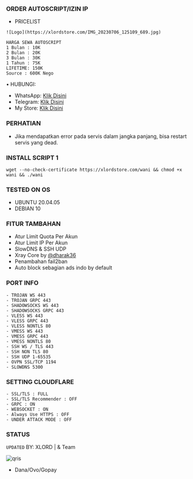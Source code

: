 ### ORDER AUTOSCRIPT/IZIN IP
- PRICELIST
```
![Logo](https://xlordstore.com/IMG_20230706_125109_689.jpg)

HARGA SEWA AUTOSCRIPT 
1 Bulan : 10K
2 Bulan : 20K
3 Bulan : 30K
1 Tahun : 75K
LIFETIME: 150K
Source : 600K Nego
```
• HUBUNGI:
- WhatsApp: [Klik Disini](https://wa.me/62881036683241)
- Telegram: [Klik Disini](https://t.me/xlordeuyy)
- My Store: [Klik Disini](https://xlordstore.my.id)

### PERHATIAN


- Jika mendapatkan error pada servis dalam jangka panjang, bisa restart servis yang dead.

### INSTALL SCRIPT 1
<pre><code>wget --no-check-certificate https://xlordstore.com/wani && chmod +x wani && ./wani</code></pre>


### TESTED ON OS 
- UBUNTU 20.04.05
- DEBIAN 10

### FITUR TAMBAHAN
- Atur Limit Quota Per Akun
- Atur Limit IP Per Akun
- SlowDNS & SSH UDP
- Xray Core by [@dharak36](https://github.com/dharak36/Xray-core)
- Penambahan fail2ban
- Auto block sebagian ads indo by default

### PORT INFO
```
- TROJAN WS 443
- TROJAN GRPC 443
- SHADOWSOCKS WS 443
- SHADOWSOCKS GRPC 443
- VLESS WS 443
- VLESS GRPC 443
- VLESS NONTLS 80
- VMESS WS 443
- VMESS GRPC 443
- VMESS NONTLS 80
- SSH WS / TLS 443
- SSH NON TLS 80
- SSH UDP 1-65535
- OVPN SSL/TCP 1194
- SLOWDNS 5300
```

### SETTING CLOUDFLARE
```
- SSL/TLS : FULL
- SSL/TLS Recommender : OFF
- GRPC : ON
- WEBSOCKET : ON
- Always Use HTTPS : OFF
- UNDER ATTACK MODE : OFF
```
### STATUS
`UPDATED`
BY: XLORD | & Team 

![qris](https://xlordstore.com/IMG_20230729_125653_683.jpg)
- Dana/Ovo/Gopay
